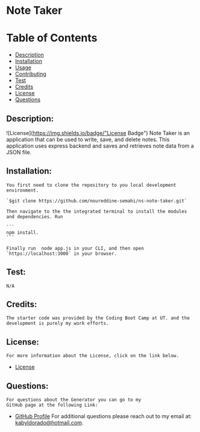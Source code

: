 # Note Taker
# Table of Contents
- [Description](#description)
- [Installation](#installation)
- [Usage](#usage) 
- [Contributing](#contributing)
- [Test](#test)
- [Credits](#credits)
- [License](#license) 
- [Questions](#questions)
## Description:
![License](https://img.shields.io/badge/"License Badge")
    Note Taker is an application that can be used to write, save, and delete notes. This application uses express backend and saves and retrieves note data from a JSON file.
## Installation:
    You first need to clone the repository to you local development environment.

    `$git clone https://github.com/noureddine-semahi/ns-note-taker.git`
    
    Then navigate to the the integrated terminal to install the modules and dependencies. Run
    
    ```
    npm install.
    ```
    
    Finally run  node app.js in your CLI, and then open `https://localhost:3000` in your browser.

## Test:
    N/A
## Credits:
    The starter code was provided by the Coding Boot Camp at UT. and the development is purely my work efforts.
## License:
    For more information about the License, click on the link below.
    
- [License](https://opensource.org/licenses/)
## Questions:
    For questions about the Generator you can go to my 
    GitHub page at the following Link: 
- [GitHub Profile](https://github.com/noureddin-semahi)
For additional questions please reach out to my email at: kabyldorado@hotmail.com.
